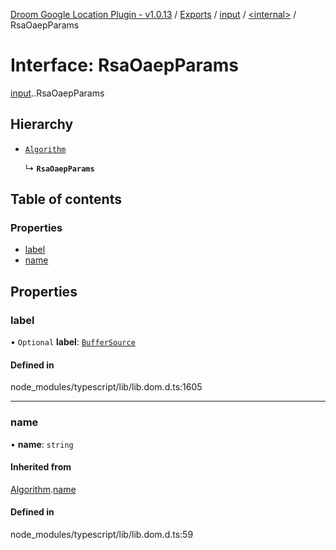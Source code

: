 [Droom Google Location Plugin - v1.0.13](../README.md) / [Exports](../modules.md) / [input](../modules/input.md) / [<internal\>](../modules/input._internal_.md) / RsaOaepParams

# Interface: RsaOaepParams

[input](../modules/input.md).[<internal>](../modules/input._internal_.md).RsaOaepParams

## Hierarchy

- [`Algorithm`](input._internal_.Algorithm.md)

  ↳ **`RsaOaepParams`**

## Table of contents

### Properties

- [label](input._internal_.RsaOaepParams.md#label)
- [name](input._internal_.RsaOaepParams.md#name)

## Properties

### label

• `Optional` **label**: [`BufferSource`](../modules/input._internal_.md#buffersource)

#### Defined in

node_modules/typescript/lib/lib.dom.d.ts:1605

___

### name

• **name**: `string`

#### Inherited from

[Algorithm](input._internal_.Algorithm.md).[name](input._internal_.Algorithm.md#name)

#### Defined in

node_modules/typescript/lib/lib.dom.d.ts:59
